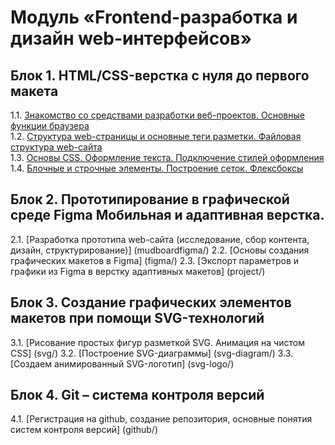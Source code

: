 # Модуль «Frontend-разработка и дизайн web-интерфейсов»

## Блок 1. HTML/CSS-верстка с нуля до первого макета
1.1. [Знакомство со средствами разработки веб-проектов. Основные функции браузера](editors/)  
1.2. [Структура web-страницы и основные теги разметки. Файловая структура web-сайта](tags/)  
1.3. [Основы CSS. Оформление текста. Подключение стилей оформления](selectors/)  
1.4. [Блочные и строчные элементы. Построение сеток. Флексбоксы](flexbox/)  

## Блок 2. Прототипирование в графической среде Figma Мобильная и адаптивная верстка.
2.1. [Разработка прототипа web-сайта (исследование, сбор контента, дизайн, структурирование)] (mudboardfigma/)
2.2. [Основы создания графических макетов в Figma] (figma/)
2.3. [Экспорт параметров и графики из Figma в верстку адаптивных макетов] (project/)

## Блок 3. Создание графических элементов макетов при помощи SVG-технологий
3.1. [Рисование простых фигур разметкой SVG. Анимация на чистом CSS] (svg/)
3.2. [Построение SVG-диаграммы] (svg-diagram/)
3.3. [Создаем анимированный SVG-логотип] (svg-logo/)

## Блок 4. Git – система контроля версий
4.1. [Регистрация на github, создание репозитория, основные понятия систем контроля версий] (github/)

